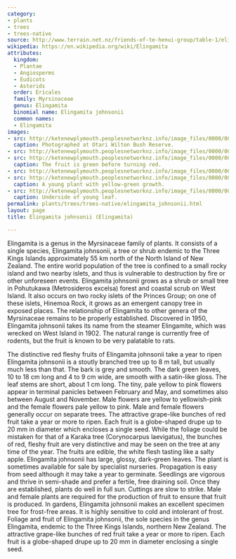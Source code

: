 ```yaml
---
category:
- plants
- trees
- trees-native
source: http://www.terrain.net.nz/friends-of-te-henui-group/table-1/elingamita-johnsonii-elingamita.html
wikipedia: https://en.wikipedia.org/wiki/Elingamita
attributes:
  kingdom:
  - Plantae
  - Angiosperms
  - Eudicots
  - Asterids
  order: Ericales
  family: Myrsinaceae
  genus: Elingamita
  binomial name: Elingamita johnsonii
  common names:
  - Elingamita
images:
- src: http://ketenewplymouth.peoplesnetworknz.info/image_files/0000/0004/5129/Elingamita_johnsonii_.JPG
  caption: Photographed at Otari Wilton Bush Reserve.
- src: http://ketenewplymouth.peoplesnetworknz.info/image_files/0000/0004/5109/Elingamita_johnsonii_-001.JPG
- src: http://ketenewplymouth.peoplesnetworknz.info/image_files/0000/0004/5124/Elingamita_johnsonii_-004.JPG
  caption: The fruit is green before turning red.
- src: http://ketenewplymouth.peoplesnetworknz.info/image_files/0000/0004/5119/Elingamita_johnsonii_-003.JPG
- src: http://ketenewplymouth.peoplesnetworknz.info/image_files/0000/0003/7544/Elingamita_johnsonii__-001.JPG
  caption: A young plant with yellow-green growth.
- src: http://ketenewplymouth.peoplesnetworknz.info/image_files/0000/0003/7549/Elingamita_johnsonii__-003.JPG
  caption: Underside of young leaf.
permalink: plants/trees/trees-native/elingamita_johnsonii.html
layout: page
title: Elingamita johnsonii (Elingamita)

---
```

Elingamita is a genus in the Myrsinaceae family of plants. It consists of a single species, Elingamita johnsonii, a tree or shrub endemic to the Three Kings Islands approximately 55 km north of the North Island of New Zealand. The entire world population of the tree is confined to a small rocky island and two nearby islets, and thus is vulnerable to destruction by fire or other unforeseen events. Elingamita johnsonii grows as a shrub or small tree in Pohutukawa (Metrosideros excelsa) forest and coastal scrub on West Island. It also occurs on two rocky islets of the Princes Group; on one of these islets, Hinemoa Rock, it grows as an emergent canopy tree in exposed places. The relationship of Elingamita to other genera of the Myrsinaceae remains to be properly established. Discovered in 1950, Elingamita johnsonii takes its name from the steamer Elingamite, which was wrecked on West Island in 1902. The natural range is currently free of rodents, but the fruit is known to be very palatable to rats.

The distinctive red fleshy fruits of Elingamita johnsonii take a year to ripen Elingamita johnsonii is a stoutly branched tree up to 8 m tall, but usually much less than that. The bark is grey and smooth. The dark green leaves, 10 to 18 cm long and 4 to 9 cm wide, are smooth with a satin-like gloss. The leaf stems are short, about 1 cm long. 
The tiny, pale yellow to pink flowers appear in terminal panicles between February and May, and sometimes also between August and November. Male flowers are yellow to yellowish-pink and the female flowers pale yellow to pink. Male and female flowers generally occur on separate trees. The attractive grape-like bunches of red fruit take a year or more to ripen. Each fruit is a globe-shaped drupe up to 20 mm in diameter which encloses a single seed. While the foliage could be mistaken for that of a Karaka tree (Corynocarpus laevigatus), the bunches of red, fleshy fruit are very distinctive and may be seen on the tree at any time of the year. The fruits are edible, the white flesh tasting like a salty apple.
Elingamita johnsonii has large, glossy, dark-green leaves. The plant is sometimes available for sale by specialist nurseries. Propagation is easy from seed although it may take a year to germinate. Seedlings are vigorous and thrive in semi-shade and prefer a fertile, free draining soil. Once they are established, plants do well in full sun. Cuttings are slow to strike. Male and female plants are required for the production of fruit to ensure that fruit is produced. In gardens, Elingamita johnsonii makes an excellent specimen tree for frost-free areas. It is highly sensitive to cold and intolerant of frost.
Foliage and fruit of Elingamita johnsonii, the sole species in the genus Elingamita, endemic to the Three Kings Islands, northern New Zealand. The attractive grape-like bunches of red fruit take a year or more to ripen. Each fruit is a globe-shaped drupe up to 20 mm in diameter enclosing a single seed.

